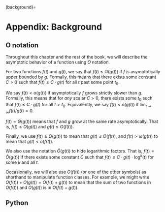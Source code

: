 (background)=
# Appendix: Background

## O notation

Throughout this chapter and the rest of the book, we will describe the
asymptotic behavior of a function using $O$ notation.

For two functions $f(t)$ and $g(t)$, we say that $f(t) \le O(g(t))$ if
$f$ is asymptotically upper bounded by $g$. Formally, this means that
there exists some constant $C > 0$ such that $f(t) \le C \cdot g(t)$ for
all $t$ past some point $t_0$.

We say $f(t) < o(g(t))$ if asymptotically $f$ grows strictly slower than
$g$. Formally, this means that for *any* scalar $C > 0$, there exists
some $t_0$ such that $f(t) \le C \cdot g(t)$ for all $t > t_0$.
Equivalently, we say $f(t) < o(g(t))$ if
$\lim_{t \to \infty} f(t)/g(t) = 0$.

$f(t) = \Theta(g(t))$ means that $f$ and $g$ grow at the same rate
asymptotically. That is, $f(t) \le O(g(t))$ and $g(t) \le O(f(t))$.

Finally, we use $f(t) \ge \Omega(g(t))$ to mean that $g(t) \le O(f(t))$,
and $f(t) > \omega(g(t))$ to mean that $g(t) < o(f(t))$.

We also use the notation $\tilde O(g(t))$ to hide logarithmic factors.
That is, $f(t) = \tilde O(g(t))$ if there exists some constant $C$ such
that $f(t) \le C \cdot g(t) \cdot \log^k(t)$ for some $k$ and all $t$.

Occasionally, we will also use $O(f(t))$ (or one of the other symbols)
as shorthand to manipulate function classes. For example, we might write
$O(f(t)) + O(g(t)) = O(f(t) + g(t))$ to mean that the sum of two
functions in $O(f(t))$ and $O(g(t))$ is in $O(f(t) + g(t))$.

## Python



